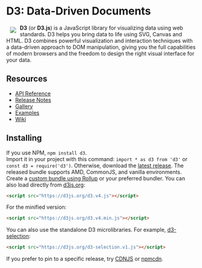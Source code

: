 # D3: Data-Driven Documents

<a href="https://d3js.org"><img src="https://d3js.org/logo.svg" align="left" hspace="10" vspace="6"></a>

**D3** (or **D3.js**) is a JavaScript library for visualizing data using web standards. D3 helps you bring data to life using SVG, Canvas and HTML. D3 combines powerful visualization and interaction techniques with a data-driven approach to DOM manipulation, giving you the full capabilities of modern browsers and the freedom to design the right visual interface for your data.

## Resources

* [API Reference](https://github.com/d3/d3/blob/master/API.md)
* [Release Notes](https://github.com/d3/d3/releases)
* [Gallery](https://github.com/d3/d3/wiki/Gallery)
* [Examples](http://bl.ocks.org/mbostock)
* [Wiki](https://github.com/d3/d3/wiki)

## Installing

If you use NPM, `npm install d3`. <br />
Import it in your project with this command: `import * as d3 from 'd3'` or `const d3 = require('d3')`.
Otherwise, download the [latest release](https://github.com/d3/d3/releases/latest). The released bundle supports AMD, CommonJS, and vanilla environments. Create a [custom bundle using Rollup](http://bl.ocks.org/mbostock/bb09af4c39c79cffcde4) or your preferred bundler. You can also load directly from [d3js.org](https://d3js.org):

```html
<script src="https://d3js.org/d3.v4.js"></script>
```

For the minified version:

```html
<script src="https://d3js.org/d3.v4.min.js"></script>
```

You can also use the standalone D3 microlibraries. For example, [d3-selection](https://github.com/d3/d3-selection):

```html
<script src="https://d3js.org/d3-selection.v1.js"></script>
```

If you prefer to pin to a specific release, try [CDNJS](https://cdnjs.com/libraries/d3) or [npmcdn](https://npmcdn.com/d3/).
